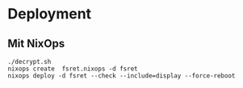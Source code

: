 # Deployment

## Mit NixOps

```shell
./decrypt.sh
nixops create  fsret.nixops -d fsret
nixops deploy -d fsret --check --include=display --force-reboot
```
